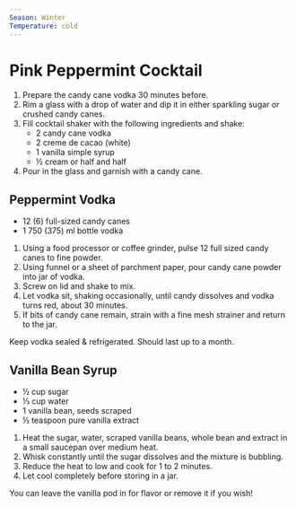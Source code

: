 ```yaml
---
Season: Winter
Temperature: cold
---
```


# Pink Peppermint Cocktail 

1. Prepare the candy cane vodka 30 minutes before.
2. Rim a glass with a drop of water and dip it in either sparkling sugar or crushed candy canes. 
3. Fill cocktail shaker with the following ingredients and shake:
    - 2 candy cane vodka
    - 2 creme de cacao (white)
    - 1 vanilla simple syrup
    - ½ cream or half and half
4. Pour in the glass and garnish with a candy cane.

## Peppermint Vodka

- 12 (6) full-sized candy canes
- 1  750 (375) ml bottle vodka

1. Using a food processor or coffee grinder, pulse 12 full sized candy canes to fine powder. 
2. Using funnel or a sheet of parchment paper, pour candy cane powder into jar of vodka. 
3. Screw on lid and shake to mix. 
4. Let vodka sit, shaking occasionally, until candy dissolves and vodka turns red, about 30 minutes.  
5. If bits of candy cane remain, strain with a fine mesh strainer and return to the jar.

Keep vodka sealed & refrigerated. Should last up to a month.

## Vanilla Bean Syrup

- ½ cup sugar
- ⅓ cup water
- 1 vanilla bean, seeds scraped
- ½ teaspoon pure vanilla extract

1. Heat the sugar, water, scraped vanilla beans, whole bean and extract in a small saucepan over medium heat.
2. Whisk constantly until the sugar dissolves and the mixture is bubbling.
3. Reduce the heat to low and cook for 1 to 2 minutes.
4. Let cool completely before storing in a jar.

You can leave the vanilla pod in for flavor or remove it if you wish!
